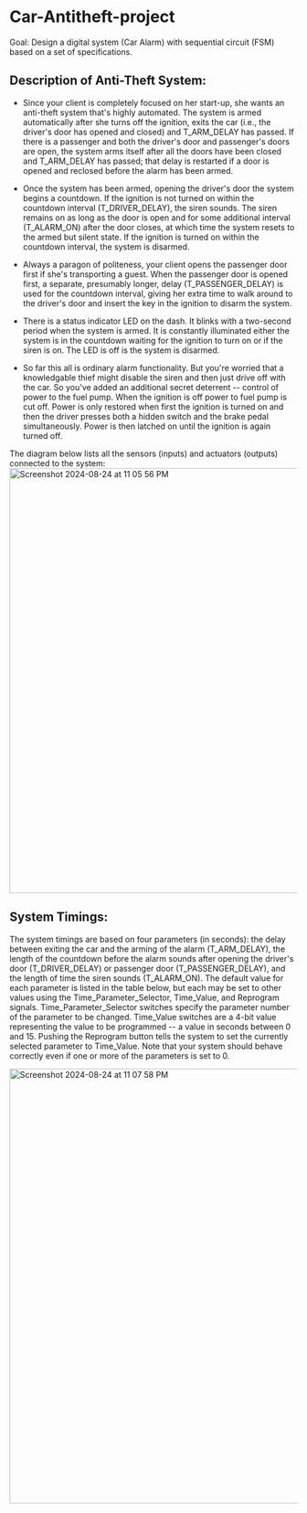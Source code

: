 # Car-Antitheft-project
Goal: Design a digital system (Car Alarm) with sequential circuit (FSM) based on a set of specifications.

  ## Description of Anti-Theft System:
* Since your client is completely focused on her start-up, she wants an anti-theft system that's highly automated. The system is armed automatically after she turns off the ignition,  exits the car (i.e., the driver's door has opened and closed) and T_ARM_DELAY has passed. If there is a passenger and both the driver's door and passenger's doors are open, the    system arms itself after all the doors have been closed and T_ARM_DELAY has passed; that delay is restarted if a door is opened and reclosed before the alarm has been armed.

* Once the system has been armed, opening the driver's door the system begins a countdown. If the ignition is not turned on within the countdown interval (T_DRIVER_DELAY), the siren sounds. The siren remains on as long as the door is open and for some additional interval (T_ALARM_ON) after the door closes, at which time the system resets to the armed but silent state. If the ignition is turned on within the countdown interval, the system is disarmed.

* Always a paragon of politeness, your client opens the passenger door first if she's transporting a guest. When the passenger door is opened first, a separate, presumably longer, delay (T_PASSENGER_DELAY) is used for the countdown interval, giving her extra time to walk around to the driver's door and insert the key in the ignition to disarm the system.

* There is a status indicator LED on the dash. It blinks with a two-second period when the system is armed. It is constantly illuminated either the system is in the countdown waiting for the ignition to turn on or if the siren is on. The LED is off is the system is disarmed.

* So far this all is ordinary alarm functionality. But you're worried that a knowledgable thief might disable the siren and then just drive off with the car. So you've added an additional secret deterrent -- control of power to the fuel pump. When the ignition is off power to fuel pump is cut off. Power is only restored when first the ignition is turned on and then the driver presses both a hidden switch and the brake pedal simultaneously. Power is then latched on until the ignition is again turned off.

The diagram below lists all the sensors (inputs) and actuators (outputs) connected to the system:
<img width="744" alt="Screenshot 2024-08-24 at 11 05 56 PM" src="https://github.com/user-attachments/assets/f3a3072f-24f0-42b7-a034-03552ba76409">

## System Timings:

The system timings are based on four parameters (in seconds): the delay between exiting the car and the arming of the alarm (T_ARM_DELAY), the length of the countdown before the alarm sounds after opening the driver's door (T_DRIVER_DELAY) or passenger door (T_PASSENGER_DELAY), and the length of time the siren sounds (T_ALARM_ON). The default value for each parameter is listed in the table below, but each may be set to other values using the Time_Parameter_Selector, Time_Value, and Reprogram signals. Time_Parameter_Selector switches specify the parameter number of the parameter to be changed. Time_Value switches are a 4-bit value representing the value to be programmed -- a value in seconds between 0 and 15. Pushing the Reprogram button tells the system to set the currently selected parameter to Time_Value. Note that your system should behave correctly even if one or more of the parameters is set to 0.

<img width="761" alt="Screenshot 2024-08-24 at 11 07 58 PM" src="https://github.com/user-attachments/assets/931be4c8-415a-4763-b2a6-c4dc99c7d9a4">


